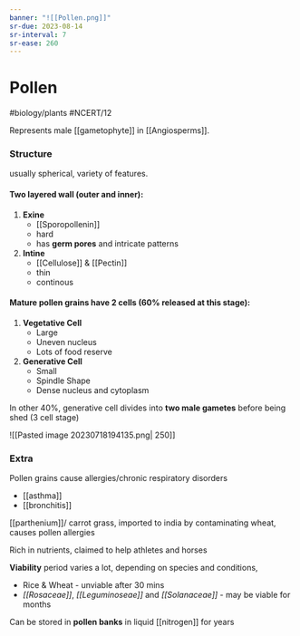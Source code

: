```yaml
---
banner: "![[Pollen.png]]"
sr-due: 2023-08-14
sr-interval: 7
sr-ease: 260
---
```

# Pollen
#biology/plants #NCERT/12 

Represents male [[gametophyte]] in [[Angiosperms]]. 
### Structure
usually spherical, variety of features.
#### Two layered wall (outer and inner):
1. **Exine** 
	- [[Sporopollenin]] 
	- hard
	- has **germ pores** and intricate patterns  
2. **Intine** 
	- [[Cellulose]] & [[Pectin]] 
	- thin
	- continous

#### Mature pollen grains have 2 cells (60% released at this stage):

1. **Vegetative Cell**
	- Large
	- Uneven nucleus
	- Lots of food reserve
2. **Generative Cell**
	- Small
	- Spindle Shape
	- Dense nucleus and cytoplasm

In other 40%, generative cell divides into **two male gametes** before being shed (3 cell stage)

![[Pasted image 20230718194135.png| 250]]

### Extra
Pollen grains cause allergies/chronic respiratory disorders
- [[asthma]]
- [[bronchitis]]

[[parthenium]]/ carrot grass, imported to india by contaminating wheat, causes pollen allergies

Rich in nutrients, claimed to help athletes and horses

**Viability** period varies a lot, depending on species and conditions,
- Rice & Wheat - unviable after 30 mins
- *[[Rosaceae]]*, *[[Leguminoseae]]* and *[[Solanaceae]]* - may be viable for months

Can be stored in **pollen banks** in liquid [[nitrogen]] for years